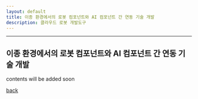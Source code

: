 ```yaml
---
layout: default
title: 이종 환경에서의 로봇 컴포넌트와 AI 컴포넌트 간 연동 기술 개발
description: 클라우드 로봇 개발도구
---
```


* * *

## 이종 환경에서의 로봇 컴포넌트와 AI 컴포넌트 간 연동 기술 개발

contents will be added soon

[back](./)